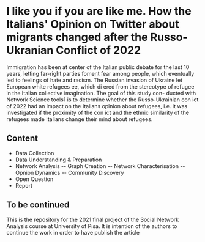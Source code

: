 # I like you if you are like me. How the Italians' Opinion on Twitter about migrants changed after the Russo-Ukranian Conflict of 2022

Immigration has been at center of the Italian public debate for the last 10 years, letting far-right parties foment fear among people, which eventually led to feelings of hate and racism. The Russian invasion of Ukraine let European white refugees  ee, which di ered from the stereotype of refugee in the Italian collective imagination. The goal of this study con- ducted with Network Science tools1 is to determine whether the Russo-Ukrainian con ict of 2022 had an impact on the Italians opinion about refugees, i.e. it was investigated if the proximity of the con ict and the ethnic similarity of the refugees made Italians change their mind about refugees.


## Content
- Data Collection
- Data Understanding & Preparation
- Network Analysis
-- Graph Creation
-- Network Characterisation
-- Opnion Dynamics
-- Community Discovery
- Open Question
- Report

## To be continued
This is the repository for the 2021 final project of the Social Network Analysis course at University of Pisa. It is intention of the authors to continue the work in order to have publish the article
